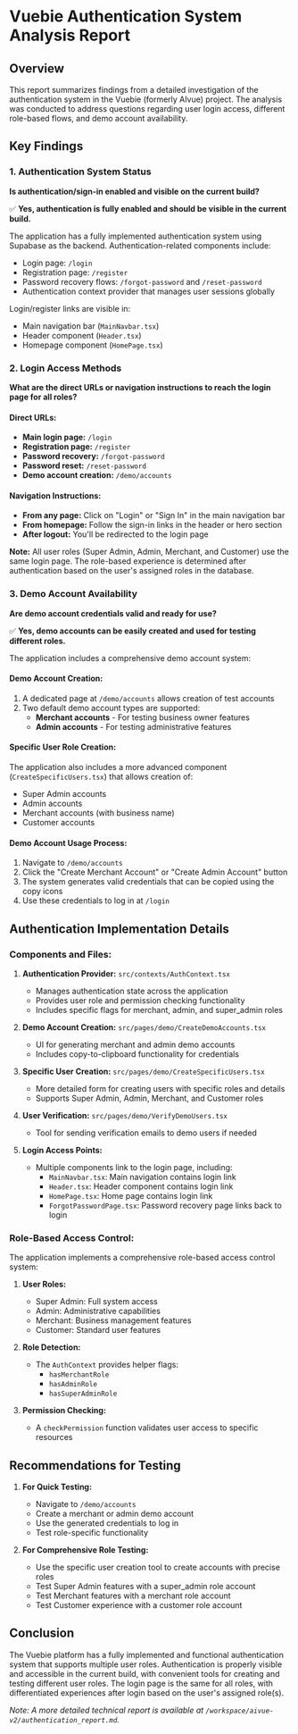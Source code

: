 # Vuebie Authentication System Analysis Report

## Overview

This report summarizes findings from a detailed investigation of the authentication system in the Vuebie (formerly AIvue) project. The analysis was conducted to address questions regarding user login access, different role-based flows, and demo account availability.

## Key Findings

### 1. Authentication System Status

**Is authentication/sign-in enabled and visible on the current build?**

✅ **Yes, authentication is fully enabled and should be visible in the current build.**

The application has a fully implemented authentication system using Supabase as the backend. Authentication-related components include:

- Login page: `/login`
- Registration page: `/register` 
- Password recovery flows: `/forgot-password` and `/reset-password`
- Authentication context provider that manages user sessions globally

Login/register links are visible in:
- Main navigation bar (`MainNavbar.tsx`)
- Header component (`Header.tsx`)
- Homepage component (`HomePage.tsx`)

### 2. Login Access Methods

**What are the direct URLs or navigation instructions to reach the login page for all roles?**

#### Direct URLs:
- **Main login page:** `/login`
- **Registration page:** `/register`
- **Password recovery:** `/forgot-password`
- **Password reset:** `/reset-password` 
- **Demo account creation:** `/demo/accounts`

#### Navigation Instructions:
- **From any page:** Click on "Login" or "Sign In" in the main navigation bar
- **From homepage:** Follow the sign-in links in the header or hero section
- **After logout:** You'll be redirected to the login page

**Note:** All user roles (Super Admin, Admin, Merchant, and Customer) use the same login page. The role-based experience is determined after authentication based on the user's assigned roles in the database.

### 3. Demo Account Availability

**Are demo account credentials valid and ready for use?**

✅ **Yes, demo accounts can be easily created and used for testing different roles.**

The application includes a comprehensive demo account system:

#### Demo Account Creation:
1. A dedicated page at `/demo/accounts` allows creation of test accounts
2. Two default demo account types are supported:
   - **Merchant accounts** - For testing business owner features
   - **Admin accounts** - For testing administrative features

#### Specific User Role Creation:
The application also includes a more advanced component (`CreateSpecificUsers.tsx`) that allows creation of:
- Super Admin accounts
- Admin accounts
- Merchant accounts (with business name)
- Customer accounts

#### Demo Account Usage Process:
1. Navigate to `/demo/accounts`
2. Click the "Create Merchant Account" or "Create Admin Account" button
3. The system generates valid credentials that can be copied using the copy icons
4. Use these credentials to log in at `/login`

## Authentication Implementation Details

### Components and Files:

1. **Authentication Provider:** `src/contexts/AuthContext.tsx`
   - Manages authentication state across the application
   - Provides user role and permission checking functionality
   - Includes specific flags for merchant, admin, and super_admin roles

2. **Demo Account Creation:** `src/pages/demo/CreateDemoAccounts.tsx`
   - UI for generating merchant and admin demo accounts
   - Includes copy-to-clipboard functionality for credentials

3. **Specific User Creation:** `src/pages/demo/CreateSpecificUsers.tsx`
   - More detailed form for creating users with specific roles and details
   - Supports Super Admin, Admin, Merchant, and Customer roles

4. **User Verification:** `src/pages/demo/VerifyDemoUsers.tsx`
   - Tool for sending verification emails to demo users if needed

5. **Login Access Points:**
   - Multiple components link to the login page, including:
     - `MainNavbar.tsx`: Main navigation contains login link
     - `Header.tsx`: Header component contains login link
     - `HomePage.tsx`: Home page contains login link
     - `ForgotPasswordPage.tsx`: Password recovery page links back to login

### Role-Based Access Control:

The application implements a comprehensive role-based access control system:

1. **User Roles:**
   - Super Admin: Full system access
   - Admin: Administrative capabilities
   - Merchant: Business management features
   - Customer: Standard user features

2. **Role Detection:**
   - The `AuthContext` provides helper flags:
     - `hasMerchantRole`
     - `hasAdminRole`
     - `hasSuperAdminRole`

3. **Permission Checking:**
   - A `checkPermission` function validates user access to specific resources

## Recommendations for Testing

1. **For Quick Testing:**
   - Navigate to `/demo/accounts`
   - Create a merchant or admin demo account
   - Use the generated credentials to log in
   - Test role-specific functionality

2. **For Comprehensive Role Testing:**
   - Use the specific user creation tool to create accounts with precise roles
   - Test Super Admin features with a super_admin role account
   - Test Merchant features with a merchant role account
   - Test Customer experience with a customer role account

## Conclusion

The Vuebie platform has a fully implemented and functional authentication system that supports multiple user roles. Authentication is properly visible and accessible in the current build, with convenient tools for creating and testing different user roles. The login page is the same for all roles, with differentiated experiences after login based on the user's assigned role(s).

_Note: A more detailed technical report is available at `/workspace/aivue-v2/authentication_report.md`._